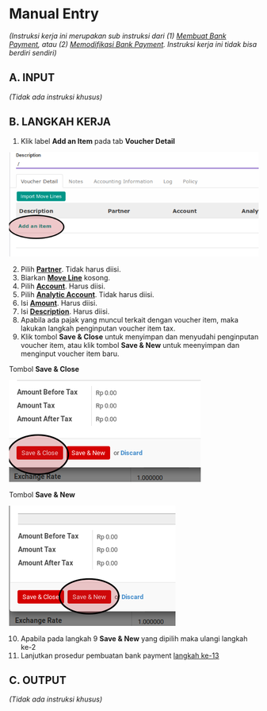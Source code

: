 # Manual Entry

*(Instruksi kerja ini merupakan sub instruksi dari (1) [Membuat Bank Payment](./membuat.md), atau (2) [Memodifikasi Bank Payment](./memodifikasi.md). Instruksi kerja ini tidak bisa berdiri sendiri)*

## A. INPUT

*(Tidak ada instruksi khusus)*

## B. LANGKAH KERJA

1. Klik label **Add an Item** pada tab **Voucher Detail**

![](../../img/bank-payment/tombol-add-item.png)

2. Pilih **[Partner](./penjelasan.md#field-detail-partner)**. Tidak harus diisi.
3. Biarkan **[Move Line](./penjelasan.md#field-move-line)** kosong.
4. Pilih **[Account](./penjelasan.md#field-detail-account)**. Harus diisi.
5. Pilih **[Analytic Account](./penjelasan.md#field-detail-aa)**. Tidak harus diisi.
6. Isi **[Amount](./penjelasan.md#field-detail-amount)**. Harus diisi.
7. Isi **[Description](./penjelasan.md#field-detail-decsription)**. Harus diisi.
8. Apabila ada pajak yang muncul terkait dengan voucher item, maka lakukan langkah
penginputan voucher item tax.
9. Klik tombol **Save & Close** untuk menyimpan dan menyudahi penginputan voucher item, atau
klik tombol **Save & New** untuk meenyimpan dan menginput voucher item baru.

Tombol **Save & Close**

![](../../img/bank-payment/tombol-save-close.png)

Tombol **Save & New**

![](../../img/bank-payment/tombol-save-new.png)

10. Apabila pada langkah 9 **Save & New** yang dipilih maka ulangi langkah ke-2
11. Lanjutkan prosedur pembuatan bank payment [langkah ke-13](./membuat.md#langkah-13)

## C. OUTPUT

*(Tidak ada instruksi khusus)*
